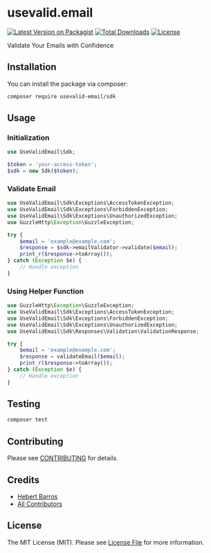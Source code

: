 # usevalid.email

[![Latest Version on Packagist](https://img.shields.io/packagist/v/usevalid-email/sdk.svg?style=flat-square)](https://packagist.org/packages/usevalid-email/sdk)
[![Total Downloads](https://img.shields.io/packagist/dt/usevalid-email/sdk.svg?style=flat-square)](https://packagist.org/packages/usevalid-email/sdk)
[![License](https://img.shields.io/packagist/l/usevalid-email/sdk.svg?style=flat-square)](https://packagist.org/packages/usevalid-email/sdk)

Validate Your Emails with Confidence

## Installation

You can install the package via composer:

```bash
composer require usevalid-email/sdk
```

## Usage

### Initialization

```php
use UseValidEmail\Sdk;

$token = 'your-access-token';
$sdk = new Sdk($token);
```
### Validate Email
    
```php
use UseValidEmail\Sdk\Exceptions\AccessTokenException;
use UseValidEmail\Sdk\Exceptions\ForbiddenException;
use UseValidEmail\Sdk\Exceptions\UnauthorizedException;
use GuzzleHttp\Exception\GuzzleException;

try {
    $email = 'example@example.com';
    $response = $sdk->emailValidator->validate($email);
    print_r($response->toArray());
} catch (Exception $e) {
    // Handle exception
}
```

### Using Helper Function

```php
use GuzzleHttp\Exception\GuzzleException;
use UseValidEmail\Sdk\Exceptions\AccessTokenException;
use UseValidEmail\Sdk\Exceptions\ForbiddenException;
use UseValidEmail\Sdk\Exceptions\UnauthorizedException;
use UseValidEmail\Sdk\Responses\Validation\ValidationResponse;

try {
    $email = 'example@example.com';
    $response = validateEmail($email);
    print_r($response->toArray());
} catch (Exception $e) {
    // Handle exception
}
```
## Testing

```bash
composer test
```

## Contributing

Please see [CONTRIBUTING](CONTRIBUTING.md) for details.

## Credits

- [Hebert Barros](https://github.com/hebertcisco)
- [All Contributors](https://github.com/usevalid-email/php-sdk/graphs/contributors)

## License

The MIT License (MIT). Please see [License File](LICENSE) for more information.
